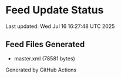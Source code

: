 # Feed Update Status
Last updated: Wed Jul 16 16:27:48 UTC 2025

## Feed Files Generated
- master.xml (78581 bytes)

Generated by GitHub Actions
